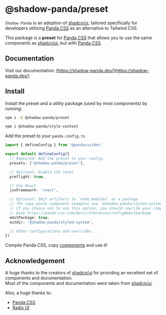 # @shadow-panda/preset

`Shadow Panda` is an adoption of [shadcn/ui](https://ui.shadcn.com/), tailored specifically for developers utilizing [Panda CSS](https://panda-css.com/) as an alternative to Tailwind CSS.

This package is a **preset** for [Panda CSS](https://panda-css.com/) that allows you to use the same components as [shadcn/ui](https://ui.shadcn.com/), but with [Panda CSS](https://panda-css.com/).

## Documentation

Visit our documentation: [https://shadow-panda.dev/](https://shadow-panda.dev/)

## Install

Install the preset and a utility package (used by most components) by running:

```bash
npm i -D @shadow-panda/preset
```

```bash
npm i @shadow-panda/style-context
```

Add the preset to your `panda.config.ts`

```ts
import { defineConfig } from '@pandacss/dev'

export default defineConfig({
  // Required: Add the preset to your config.
  presets: ['@shadow-panda/preset'],

  // Optional: Enable CSS reset
  preflight: true,

  // Use React
  jsxFramework: 'react',

  // Optional: Emit artifacts to `node_modules` as a package.
  // The copy-paste component examples use `@shadow-panda/styled-system` as the import path of the generated files.
  // If you choose not to use this option, you should rewrite your component imports as needed.
  // @see https://panda-css.com/docs/references/config#emitpackage
  emitPackage: true,
  outdir: '@shadow-panda/styled-system',

  // Other configurations and overrides...
})
```

Compile Panda CSS, copy [components](https://shadow-panda.dev/docs/overview/supported-components) and use it!

## Acknowledgement

A huge thanks to the creators of [shadcn/ui](https://ui.shadcn.com/) for providing an excellent set of components and documentation.  
Most of the components and documentation were taken from [shadcn/ui](https://ui.shadcn.com/).

Also, a huge thanks to:

- [Panda CSS](https://panda-css.com/)
- [Radix UI](https://radix-ui.com/)
